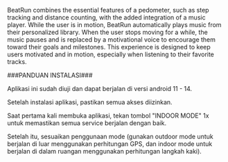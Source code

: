 BeatRun combines the essential features of a pedometer, such as step tracking and distance counting, with the added integration of a music player. While the user is in motion, BeatRun automatically plays music from their personalized library. When the user stops moving for a while, the music pauses and is replaced by a motivational voice to encourage them toward their goals and milestones. This experience is designed to keep users motivated and in motion, especially when listening to their favorite tracks.

###PANDUAN INSTALASI###

Aplikasi ini sudah diuji dan dapat berjalan di versi android 11 - 14.

Setelah instalasi aplikasi, pastikan semua akses diizinkan.

Saat pertama kali membuka aplikasi, tekan tombol "INDOOR MODE" 1x untuk memastikan semua service berjalan dengan baik.

Setelah itu, sesuaikan penggunaan mode (gunakan outdoor mode untuk berjalan di luar menggunakan perhitungan GPS, dan indoor mode untuk berjalan di dalam ruangan menggunakan perhitungan langkah kaki).
